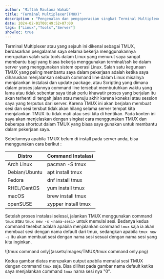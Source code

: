 ```yaml
---
author: "Miftah Maulana Wahab"
title: "Terminal Multiplexer(TMUX)"
description : "Pengenalan dan pengoperasian singkat Terminal Multiplexer (TMUX)"
date: 2024-02-01T00:49:52+07:00
tags: ["Linux","Tools","Server"]
showToc: true
---
```


Terminal Multiplexer atau yang sejauh ini dikenal sebagai TMUX, berdasarkan pengalaman saya selama bekerja menggunakannya merupakan salah satu tools dalam Linux yang menurut saya sangat membantu 
bagi yang biasa bekerja menggunakan terminal/ssh ke dalam server yang menggunakan sistem operasi Linux. Salah satu kegunaan TMUX yang paling membantu saya dalam pekerjaan adalah ketika saya diharuskan menjalankan
sebuah command line dalam Linux misalnya menjalankan instalasi dan update package, atau Scripting yang dimana dalam proses jalannya command line tersebut membutuhkan waktu yang lama atau tidak sebentar saya tidak perlu khawatir proses yang berjalan itu akan terhenti di tengah jalan atau menuju akhir karena koneksi atau session saya yang terputus dari server. Karena TMUX ini akan berjalan membuat sesi dan sesi tersbut tidak akan hilang selama server tempat kita menjalankan TMUX itu tidak mati atau sesi kita di hentikan. Pada konten ini saya akan menjelaskan dengan singkat cara menggunakan TMUX dan beberapa shortcut dalam TMUX yang biasa saya gunakan untuk membantu dalam pekerjaan saya.

Sebelumnya apabila TMUX belum di install pada server anda, bisa menggunakan cara berikut :

| Distro | Command Instalasi |
|------|------|
| Arch Linux | pacman -S tmux |
| Debian/Ubuntu | apt install tmux |
| Fedora | dnf install tmux |
| RHEL/CentOS | yum install tmux |
| macOS | brew install tmux |
| openSUSE | zypper install tmux |

Setelah proses instalasi selesai, jalankan TMUX menggunakan command `tmux` atau `tmux new -s <nama-sesi>` untuk memulai sesi. Bedanya kedua command tesebut adalah apabila menjalankan command `tmux` saja ia akan membuat sesi dengan nama default dari tmux, sedangkan apabila `tmux new -s` itu akan membuat sesi dengan nama sesi sesuai dengan nama sesi yang kita inginkan. 

![tmux command only](assets/images/TMUX/tmux command only.png)


Kedua gambar diatas merupakan output apabila memulai sesi TMUX dengan command `tmux` saja. Bisa dilihat pada gambar nama default ketika saya menjalankan command `tmux` nama sesi nya "0".